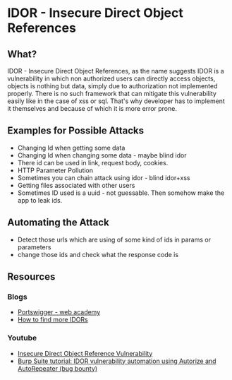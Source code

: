 # IDOR - Insecure Direct Object References
## What?
IDOR - Insecure Direct Object References, as the name suggests IDOR is a vulnerability in which non authorized users can directly access objects, objects is nothing but data, simply due to authorization not implemented properly. There is no such framework that can mitigate this vulnerability easily like in the case of xss or sql. That's why developer has to implement it themselves and because of which it is more error prone.

## Examples for Possible Attacks
- Changing Id when getting some data
- Changing Id when changing some data - maybe blind idor
- There id can be used in link, request body, cookies.
- HTTP Parameter Pollution
- Sometimes you can chain attack using idor - blind idor+xss
- Getting files associated with other users
- Sometimes ID used is a uuid - not guessable. Then somehow make the app to leak ids. 

## Automating the Attack
- Detect those urls which are using of some kind of ids  in params or parameters
- change those ids and check what the response code is

## Resources
### Blogs
- [Portswigger - web academy](https://portswigger.net/web-security/access-control/idor)
- [How to find more IDORs](https://medium.com/@vickieli/how-to-find-more-idors-ae2db67c9489)
### Youtube
- [Insecure Direct Object Reference Vulnerability](https://www.youtube.com/watch?v=rloqMGcPMkI)
- [Burp Suite tutorial: IDOR vulnerability automation using Autorize and AutoRepeater (bug bounty)](https://www.youtube.com/watch?v=3K1-a7dnA60)